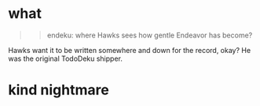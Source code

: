 # what

>>endeku: where Hawks sees how gentle Endeavor has become?

Hawks want it to be written somewhere and down for the record, okay? He was the original TodoDeku shipper.

# kind nightmare

